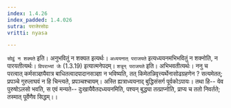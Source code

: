```yaml
---
index: 1.4.26
index_padded: 1.4.026
sutra: पराजेरसोढः
vritti: nyasa

---
```

`सोढुं न शक्यते` इति। अनुभवितुं न शक्यत इत्यर्थः। `अध्ययनात् पराजयते` इत्यध्ययनमभिभवितुं न शक्नोति, न पारयतीत्यर्थः। `विपराभ्यां जेः` (1.3.19) इत्यात्मनेपदम्।
`शत्रून् पराजयते` इति। अभिभवतीत्यर्थः। ननु च परत्वात् कर्मसञ्ज्ञयैवात्र बाधितत्वादपादानसञ्ज्ञा न भविष्यति, तत् किमेतन्निवृत्त्यर्थेनासोढग्रहणेन ? सत्यमेतत्; प्रपञ्चे गुरुलाघवं न हि चिन्त्यते, प्रपञ्चश्चायम्। अस्ति ह्यत्राध्ययनाद् बुद्धिसंसर्ग पूर्वकोऽपायः। तथा हि-- येव पुरुषोऽलसो भवति, स एवं मन्यते-- दुःखायैवैतदध्ययनमिति, पश्यन् बुद्ध्या तत्प्राप्नोति, प्राप्य च ततो निवर्तते; तस्मात् पूर्वेणैव सिद्धम्।।